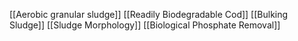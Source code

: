 [[Aerobic granular sludge]]
[[Readily Biodegradable Cod]]
[[Bulking Sludge]]
[[Sludge Morphology]]
[[Biological Phosphate Removal]]
